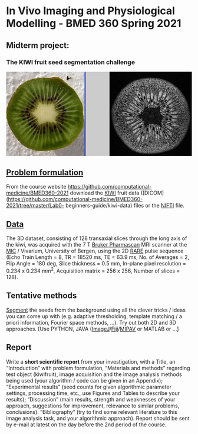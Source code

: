# In Vivo Imaging and Physiological Modelling - BMED 360 Spring 2021


## Midterm project:

### The KIWI fruit seed segmentation challenge

![problem](./assets/photo_mri_kiwi_20050219.jpg)


## [Problem formulation](https://docs.google.com/presentation/d/1B_E-Pcwfvj3hgG2o02vsxmez_Bm6x72uI5tzIu0dymU/edit?usp=sharing)

From the course website [https://github\.com/computational\-medicine/BMED360\-2021](https://github.com/computational-medicine/BMED360-2021)
download the [KIWI](http://en.wikipedia.org/wiki/Kiwi_(fruit)) fruit data \([DICOM](https://github.com/computational-medicine/BMED360-2021/tree/master/Lab0- beginners-guide/kiwi-data) files or the [NIFTI](https://github.com/computational-medicine/BMED360-2021/tree/master/midterm-project/data) file.

## [Data](https://github.com/computational-medicine/BMED360-2020/tree/master/midterm-project/data)

The 3D dataset, consisting of 128 transaxial slices through the long axis of
the kiwi, was acquired with the 7 T [Bruker Pharmascan](http://www.bruker-biospin.com/pharmascan.html) MRI scanner at the 
[MIC](http://www.uib.no/rg/mic) / Vivarium, University of Bergen, using the 2D [RARE](http://www.mr-tip.com/serv1.php?type=seq&sub=12) pulse sequence
(Echo Train Length = 8, TR = 18520 ms, TE = 63.9 ms, No. of Averages = 2,
Flip Angle = 180 deg, Slice thickness = 0.5 mm, In-plane pixel resolution =
0.234 x 0.234 mm$^2$,  Acquisition matrix = 256 x 256, Number of slices = 128).

## Tentative methods
[Segment](https://en.wikipedia.org/wiki/Image_segmentation) the seeds from the background using all the clever tricks / ideas
you can come up with (e.g. adaptive thresholding, template matching /
a priori information, Fourier space methods, …).
Try out both 2D and 3D approaches.   [Use PYTHON, JAVA ([ImageJ](https://imagej.net/Welcome)/[Fiji](https://imagej.net/Fiji)/[MIPAV](https://mipav.cit.nih.gov) or MATLAB or …]

## Report
Write a **short scientific report** from your investigation, with a Title, an
“Introduction” with problem formulation, “Materials and methods” regarding
test object (kiwifruit), image acquisition and the image analysis methods
being used (your algorithm / code can be given in an Appendix);
“Experimental results” (seed counts for given algorithmic parameter settings, 
processing time, etc., use Figures and Tables to describe your results); 
“Discussion” (main results, strength and weaknesses of your approach,
suggestions for improvement, relevance to similar problems, conclusions).
“Bibliography” (try to find some relevant literature to this image analysis
task, and your algorithmic approach). Report should be sent by e-mail at
latest on the day before the 2nd period of the course.


